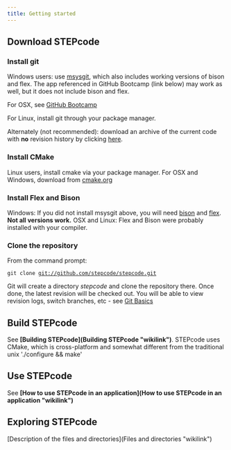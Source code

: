 ```yaml
---
title: Getting started
---
```


Download STEPcode
-----------------

### Install git

Windows users: use [msysgit](http://code.google.com/p/msysgit/), which
also includes working versions of bison and flex. The app referenced in
GitHub Bootcamp (link below) may work as well, but it does not include
bison and flex.

For OSX, see [GitHub
Bootcamp](https://help.github.com/articles/set-up-git)

For Linux, install git through your package manager.

Alternately (not recommended): download an archive of the current code
with **no** revision history by clicking
[here](https://github.com/stepcode/stepcode/zipball/master).

### Install CMake

Linux users, install cmake via your package manager. For OSX and
Windows, download from
[cmake.org](http://cmake.org/cmake/resources/software.html)

### Install Flex and Bison

Windows: If you did not install msysgit above, you will need
[bison](http://gnuwin32.sourceforge.net/packages/bison.htm) and
[flex](http://gnuwin32.sourceforge.net/packages/flex.htm). **Not all
versions work.** OSX and Linux: Flex and Bison were probably installed
with your compiler.

### Clone the repository

From the command prompt:

`git clone `[`git://github.com/stepcode/stepcode.git`](git://github.com/stepcode/stepcode.git)

Git will create a directory *stepcode* and clone the repository there.
Once done, the latest revision will be checked out. You will be able to
view revision logs, switch branches, etc - see [Git
Basics](http://git-scm.com/book/en/Getting-Started-Git-Basics)

Build STEPcode
--------------

See **[Building STEPcode](Building STEPcode "wikilink")**. STEPcode uses
CMake, which is cross-platform and somewhat different from the
traditional unix './configure && make'

Use STEPcode
------------

See **[How to use STEPcode in an
application](How to use STEPcode in an application "wikilink")**

Exploring STEPcode
------------------

[Description of the files and
directories](Files and directories "wikilink")
